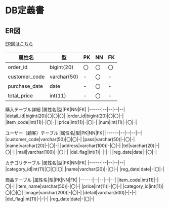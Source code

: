 # DB定義書
## ER図
[ER図はこちら]( https://github.com/Aso2001019/2021sys-design/blob/main/dai23.md )

|属性名|型|PK|NN|FK|
|------|--|--|--|--|
|order_id|bigint(20)|〇|〇|〇|
|customer_code|varchar(50)|-|〇|-|
|purchase_date|date|-|〇|-|
|total_price|int(11)|-|〇|-|

購入テーブル詳細
|属性名|型|PK|NN|FK|
|------|--|--|--|--|
|detail_id|bigint(20)|〇|〇|〇|
|order_id|bigint(20)|〇|〇|-|
|item_code|int(11)|-|〇|-|
|price|int(11)|-|〇|-|
|num|int(11)|-|〇|-|

ユーザー（顧客）テーブル 
|属性名|型|PK|NN|FK|
|------|--|--|--|--|
|customer_code|varchar(50)|〇|〇|-|
|pass|varchar(50)|-|〇|-|
|name|varchar(20)|-|〇|-|
|address|varchar(100)|-|〇|-|
|tel|varchar(20)|-|〇|-|
|mail|varchar(100)|-|〇|-|
|del_flag|int(1)|-|-|-|
|reg_date|date|-|〇|-|

カテゴリテーブル
|属性名|型|PK|NN|FK|
|------|--|--|--|--|
|category_id|int(11)|〇|〇|〇|
|name|varchar(20)|-|〇|-|
|reg_date|date|-|〇|-|

商品テーブル
|属性名|型|PK|NN|FK|
|------|--|--|--|--|
|item_code|int(11)|-|〇|-|
|item_name|varchar(50)|-|〇|-|
|price|int(11)|-|〇|-|
|category_id|int(11)|〇|〇|〇|
|image|varchar(200)|-|〇|-|
|detail|varchar(500)|-|-|-|
|del_flag|int(11)|-|-|-|
|reg_date|date|-|〇|-|

